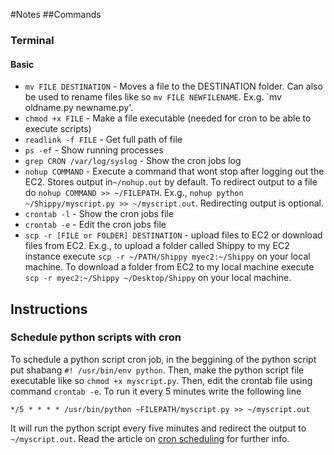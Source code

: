 #Notes
##Commands
### Terminal
#### Basic
+ `mv FILE DESTINATION` - Moves a file to the DESTINATION folder. Can also be used to rename files like so `mv FILE NEWFILENAME`. Ex.g. `mv oldname.py newname.py'.
+ `chmod +x FILE` - Make a file executable (needed for cron to be able to execute scripts)
+ `readlink -f FILE` - Get full path of file
+ `ps -ef` -  Show running processes
+ `grep CRON /var/log/syslog` - Show the cron jobs log
+ `nohup COMMAND` - Execute a command that wont stop after logging out the EC2. Stores output in`~/nohup.out` by default. To redirect output to a file
do `nohup COMMAND >> ~/FILEPATH`.  Ex.g., `nohup python ~/Shippy/myscript.py >> ~/myscript.out`. Redirecting output is optional. 
+ `crontab -l` - Show the cron jobs file
+ `crontab -e` - Edit the cron jobs file
+ `scp -r [FILE or FOLDER] DESTINATION` - upload files to EC2 or download files from EC2. Ex.g., to upload a folder called Shippy to my EC2 instance execute `scp -r ~/PATH/Shippy myec2:~/Shippy` on your local machine. To download a folder from EC2 to my local machine execute `scp -r myec2:~/Shippy ~/Desktop/Shippy` on your local machine.

## Instructions
### Schedule python scripts with cron
To schedule a python script cron job, in the beggining of the python script put shabang `#! /usr/bin/env python`. Then, make the python script file 
executable like so `chmod +x myscript.py`. Then, edit the crontab file using command `crontab -e`. To run it every 5 minutes write the following line
```
*/5 * * * * /usr/bin/python ~FILEPATH/myscript.py >> ~/myscript.out
```
It will run the python script every five minutes and redirect the output to `~/myscript.out`.
Read the article on [cron scheduling](http://www.thegeekstuff.com/2011/07/cron-every-5-minutes/) for further info. 
